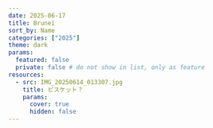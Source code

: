 ```yaml
---
date: 2025-06-17
title: Brunei
sort_by: Name
categories: ["2025"]
theme: dark
params:
  featured: false
  private: false # do not show in list, only as feature
resources:
  - src: IMG_20250614_013307.jpg
    title: ビスケット？
    params:
      cover: true
      hidden: false
---
```

